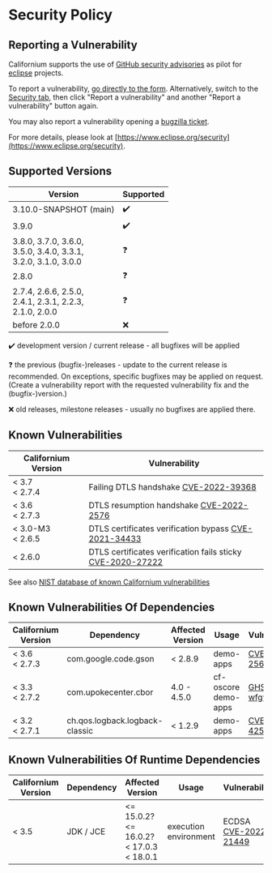 # Security Policy

## Reporting a Vulnerability

Californium supports the use of [GitHub security advisories](https://help.github.com/en/articles/managing-security-vulnerabilities-in-your-project) as pilot for [eclipse](https://www.eclipse.org/) projects.

To report a vulnerability, [go directly to the form](https://github.com/eclipse-californium/californium/security/advisories/new). Alternatively, switch to the [Security tab](https://github.com/eclipse-californium/californium/security), then click "Report a vulnerability" and another "Report a vulnerability" button again.

You may also report a vulnerability opening a [bugzilla ticket](https://bugs.eclipse.org/bugs/enter_bug.cgi?product=Community&component=Vulnerability+Reports&keywords=security&groups=Security_Advisories).

For more details, please look at [https://www.eclipse.org/security](https://www.eclipse.org/security).

## Supported Versions

| Version | Supported          |
| ------- | ------------------ |
| 3.10.0-SNAPSHOT (main) | :heavy_check_mark: |
| 3.9.0   | :heavy_check_mark: |
| 3.8.0, 3.7.0, 3.6.0,<br/> 3.5.0, 3.4.0, 3.3.1,<br/> 3.2.0, 3.1.0, 3.0.0 | :question: |
| 2.8.0   | :question: |
| 2.7.4, 2.6.6, 2.5.0,<br/> 2.4.1, 2.3.1, 2.2.3,<br/> 2.1.0, 2.0.0 | :question: |
| before 2.0.0   | :x: |

:heavy_check_mark: development version / current release - all bugfixes will be applied

:question: the previous (bugfix-)releases - update to the current release is recommended. On exceptions, specific bugfixes may be applied on request. (Create a vulnerability report with the requested vulnerability fix and the (bugfix-)version.)

:x: old releases, milestone releases - usually no bugfixes are applied there.

## Known Vulnerabilities

| Californium Version | Vulnerability
| ------------------- | ----------
| < 3.7 <br/> < 2.7.4 | Failing DTLS handshake [CVE-2022-39368](https://cve.report/CVE-2022-39368)
| < 3.6 <br/> < 2.7.3 | DTLS resumption handshake [CVE-2022-2576](https://cve.report/CVE-2022-2576)
| < 3.0-M3 <br/> < 2.6.5 | DTLS certificates verification bypass [CVE-2021-34433](https://cve.report/CVE-2021-34433)
| < 2.6.0 | DTLS certificates verification fails sticky [CVE-2020-27222](https://cve.report/CVE-2020-27222)

See also [NIST database of known Californium vulnerabilities](https://nvd.nist.gov/vuln/search/results?form_type=Basic&results_type=overview&query=Californium&search_type=all)

## Known Vulnerabilities Of Dependencies

| Californium Version | Dependency | Affected Version | Usage | Vulnerability
| ------------------- | ---------- | ---------------- | ----- | -------------
| < 3.6 <br/> < 2.7.3 | com.google.code.gson |  < 2.8.9 | demo-apps | [CVE 2022-25647](https://cve.report/CVE-2022-25647)
| < 3.3 <br/> < 2.7.2 | com.upokecenter.cbor | 4.0 - 4.5.0 | cf-oscore <br/> demo-apps | [GHSA-fj2w-wfgv-mwq6](https://github.com/peteroupc/CBOR-Java/security/advisories/GHSA-fj2w-wfgv-mwq6)
| < 3.2 <br/> < 2.7.1 | ch.qos.logback.logback-classic | < 1.2.9 | demo-apps | [CVE-2021-42550](https://cve.report/CVE-2021-42550)

## Known Vulnerabilities Of Runtime Dependencies

| Californium Version | Dependency | Affected Version | Usage | Vulnerability
| ------------------- | ---------- | ---------------- | ----- | -------------
| < 3.5 | JDK / JCE | <= 15.0.2? <br/> <= 16.0.2? <br/> < 17.0.3 <br/> < 18.0.1 | execution environment | ECDSA [CVE-2022-21449](https://cve.mitre.org/cgi-bin/cvename.cgi?name=CVE-2022-21449)

